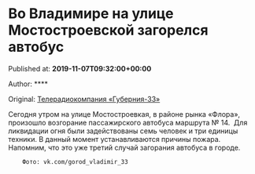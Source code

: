 
# Во Владимире на улице Мостостроевской загорелся автобус

Published at: **2019-11-07T09:32:00+00:00**

Author: ****

Original: [Телерадиокомпания «Губерния-33»](http://trc33.ru/news/expert/vo-vladimire-na-ulitse-mostostroevskaya-zagorelsya-avtobus/)

Сегодня утром на улице Мостостроевкая, в районе рынка «Флора», произошло возгорание пассажирского автобуса маршрута № 14. 
Для ликвидации огня были задействованы семь человек и три единицы техники. В данный момент устанавливаются причины пожара.
Напомним, что это уже третий случай загорания автобуса в городе.

        Фото: vk.com/gorod_vladimir_33
      
